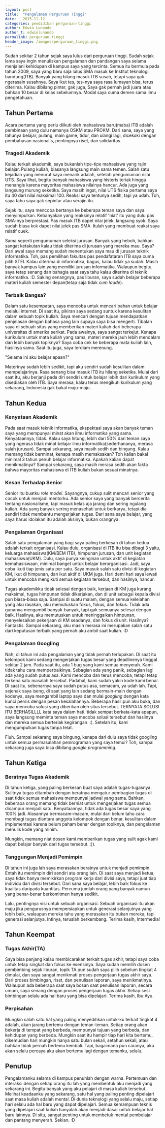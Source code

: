 ```yaml
---
layout: post
title:  "Pengalaman Perguruan Tinggi"
date:   2015-11-12
categories: pendidikan perguruan-tinggi
author: Edwin Lunando
author_t: edwinlunando
permalink: perguruan-tinggi
header_image: /images/perguruan_tinggi.png
---
```


Sudah sekitar 2 tahun sejak saya lulus dari perguruan tinggi. Sudah sejak lama saya ingin menuliskan pengalaman dan pandangan saya selama menjalani kehidupan di kampus saya yang tercinta. Semua itu bermula pada tahun 2009, saya yang baru saja lulus SMA masuk ke Institut teknologi bandung(ITB). Banyak yang bilang masuk ITB susah, tetapi saya gak ngerasain susahnya. Saya ikut tes, tes-nya saya rasa lumayan bisa, terus diterima. Kalau dibilang pinter, gak juga, Saya gak pernah jadi juara atau bahkan 10 besar di kelas sebelumnya. Modal saya cuma demen sama ilmu pengetahuan.

## Tahun Pertama

Acara pertama yang perlu diikuti oleh mahasiswa baru(maba) ITB adalah pembinaan yang dulu namanya OSKM atau PROKM. Dari sana, saya yang tahunya belajar, pulang, main game, tidur, dan ulangi lagi, dicekoki dengan pembahasan nasionalis, pentingnya riset, dan solidaritas.

### Tragedi Akademik

Kalau terkait akademik, saya bukanlah tipe-tipe mahasiswa yang rajin belajar. Pulang kuliah, biasanya langsung main sama temen. Salah satu kejadian yang menurut saya menarik adalah, setelah pengumuman nilai UTS. Saya lihat, begitu banyak mahasiswa yang histeris teriak hingga menangis karena mayoritas mahasiswa nilainya hancur. Ada juga yang langsung murung seketika. Saya masih ingat, nilai UTS fisika pertama saya itu 40 dari nilai maksimal 100. Reaksi saya tentunya sedih, tapi ya udah. Toh, saya tahu saya gak sepintar atau serajin itu.

Sejak itu, saya mencoba bertanya ke beberapa teman saya dan saya menyimpulkan. Kebanyakan yang reaksinya relatif 'niat' itu yang dulu pas SMA-nya berprestasi. Pas masuk ITB dapet nilai jelek, langsung syok. Saya sudah biasa kok dapet nilai jelek pas SMA. Itulah yang membuat reaksi saya relatif cuek.

Sama seperti pengumuman seleksi jurusan. Banyak yang heboh, bahkan sangat ketakutan kalau tidak diterima di jurusan yang mereka mau. Saya? Dari awal saya memang sudah menentukan saya mau di jurusan teknik informatika. Toh, pas pemilihan fakultas pas pendafataran ITB saya cuma pilih STEI. Kalau diterima di informatika, bagus, kalau tidak ya sudah. Masih banyak kampus lain yang memiliki jurusan informatika. Walaupun begitu, saya tetap senang dan bahagia saat saya tahu kalau diterima di teknik informatika. :D. Saking senangnya, pas liburan, saya sudah belajar beberapa materi kuliah semester depan(tetap saja tidak *cum laude*).

### Terbaik Bangsa?

Dalam satu kesempatan, saya mencoba untuk mencari bahan untuk belajar melalui internet. Di saat itu, pikiran saya sedang suntuk karena kesulitan dalam sebuah topik kuliah. Saya mencari dengan tujuan mendapatkan penjelasan dengan bahasa yang lain supaya saya bisa mengerti. Tibalah saya di sebuah situs yang memberikan materi kuliah dari beberapa universitas di amerika serikat. Pada awalnya, saya sangat terkejut. Kenapa kurikulum untuk mata kuliah yang sama, materi mereka jauh lebih mendalam dan lebih banyak topiknya? Saya coba cek ke beberapa mata kuliah lain, hasilnya sama. Saat itu juga, saya terdiam merenung.

"Selama ini aku belajar apaan?"

Materinya sudah lebih sedikit, tapi aku sendiri sudah kesulitan dalam mempelajarinya. Rasa senang bisa masuk ITB itu hilang seketika. Mulai dari saat itu, aku berjanji pada diri sendiri untuk belajar lebih dari kurikulum yang disediakan oleh ITB. Saya merasa, kalau terus mengikuti kurikulum yang sekarang, Indonesia gak bakal maju-maju.

## Tahun Kedua

### Kenyataan Akademik

Pada saat masuk teknik informatika, ekspektasi saya akan banyak teman saya yang mempunyai minat akan ilmu informatika yang sama. Kenyataannya, tidak. Kalau saya hitung, lebih dari 50% dari teman saya yang ngerasa tidak minat belajar ilmu informatika(sederhananya, merasa salah jurusan). Sampai sekarang, saya masih sedih dan bingung. Kalau memang tidak berminat, kenapa masih memaksakan? Toh kalian bakal minimal 3 tahun penuh belajar informatika. Apakah kalian dapat menikmatinya? Sampai sekarang, saya masih merasa sedih akan fakta bahwa mayoritas mahasiswa di ITB kuliah bukan sesuai minatnya.

### Kesan Terhadap Senior

Senior itu buatku *role model*. Sayangnya, cukup sulit mencari senior yang cocok untuk menjadi mentorku. Ada senior saya yang banyak bercerita tentang nasionalisme, tapi masuk kelas aja jarang dan sering ngulang kuliah. Ada yang banyak sering menasehati untuk berkarya, tetapi dia sendiri tidak membantu mengerjakan tugas. Dari sana saya belajar, yang saya harus idolakan itu adalah aksinya, bukan orangnya.

### Pengalaman Organisasi

Salah satu pengalaman yang bagi saya paling berkesan di tahun kedua adalah terkait organisasi. Kalau dulu, organisasi di ITB itu bisa dibagi 3 yaitu, keluarga mahasiswa(KM/BEM ITB), himpunan jurusan, dan unit kegiatan mahasiswa(UKM). Dulu, saya punya keinginan untuk aktif di kegiatan kemahasiswaan, minimal banget untuk belajar berorganisasi. Jadi, saya coba ikuti tiap jenis satu per satu. Saya masuk salah satu divisi di kegiatan KM, ikut di himpunan, dan ikut aktif di UKM juga. Hari demi hari saya lewati untuk mencoba mengikuti semua kegiatan tersebut, dan hasilnya, hancur.

Tugas akademikku tidak selesai dengan baik, kerjaan di KM juga kurang maksimal, tugas himpunan tidak dikerjakan, dan di unit sebagai kepala divisi pun biasa-biasa saja. Sampai di suatu malam, dengan semua kelelahan yang aku rasakan, aku memutuskan fokus, fokus, dan fokus. Tidak ada gunanya mengambil banyak-banyak, tapi gak semuanya selesai dengan baik. Hasilnya, aku memutuskan untuk meninggalkan himpunan, menyelesaikan pekerjaan di KM seadanya, dan fokus di unit. Hasilnya? Fantastis. Sampai sekarang, aku masih merasa ini merupakan salah satu dari keputusan terbaik yang pernah aku ambil saat kuliah. :D

### Pengalaman Googling

Nah, di tahun ini ada pengalaman yang tidak pernah terlupakan. Di saat itu kelompok kami sedang mengerjakan tugas besar yang deadlinenya tinggal sekitar 2 jam. Pada saat itu, ada 1 bug yang kami semua menyerah. Kami tidak tahu cara memperbaikinya. Sebagian ada yang panik, sebagian lagi ada yang sudah putus asa. Kami mencoba dan terus mencoba, tetapi tetap terkena satu masalah tersebut. Padahal, kami sudah yakin kode kami benar. Di saat itu, sebenarnya saya sudah putus asa, semacam, ya udah lah. Tapi, sejenak saya iseng, di saat yang lain sedang bermain-main dengan kodenya, saya mengambil laptop saya dan mulai *googling* dengan kata kunci persis dengan pesan kesalahannya. Beberapa hasil pun aku buka, dan saya mencoba solusi yang diberikan oleh situs tersebut. TERNYATA SOLUSI ITU BERHASILLLL kata saya dalam hati. tidak sempat berkata-kata apapun, saya langsung meminta teman saya mecoba solusi tersebut dan hasilnya dan mereka semua berteriak kegirangan. :). Setelah itu, kami mengumpulkan tugas tanpa telat.

Fiuh. Sampai sekarang saya bingung, kenapa dari dulu saya tidak googling untuk semua permasalahan pemrograman yang saya temui? Toh, sampai sekarang juga saya bisa dibilang *google programming*.

## Tahun Ketiga

### Beratnya Tugas Akademik

Di tahun ketiga, yang paling berkesan buat saya adalah tugas-tugasnya. Sulitnya tugas ditambah dengan beratnya mengatur pembagian tugas di saat tidak semua mahasiswa mempunyai jadwal yang sama. Bahkan, beberapa orang memang tidak berniat untuk mengerjakan tugas semua dicampur menjadi satu. Kenyataannya, tidak ada tugas besar saya yang 100% jadi. Alasannya bermacam-macam, mulai dari belum tahu cara membagi tugas diantara anggota kelompok dengan benar, kesulitan dalam implementasi karena belum paham benar dengan topiknya, dan pengelaman menulis kode yang minim.

Mungkin, memang niat dosen kami memberikan tugas yang sulit agak kami dapat belajar banyak dari tugas tersebut. :)).

### Tanggungan Menjadi Pemimpin

Di tahun ini juga lah saya merasakan beratnya untuk menjadi pemimpin. Entah itu memimpin diri sendiri atu orang lain. Di saat saya menjadi ketua, saya tidak hanya memikirkan program kerja dari divisi saya, tetapi juat tiap individu dari divisi tersebut. Dari sana saya belajar, lebih baik fokus ke kualitas daripada kuantitas. Percuma jumlah orang yang banyak namun yang benar-benar berkomitmen hanya sedikit.

Lalu, pentingnya visi untuk sebuah organisasi. Sebuah organisasi itu akan maju jika pengurusnya mempersiapkan untuk generasi selanjutnya yang lebih baik, walaupun mereka tahu yang merasakan itu bukan mereka, tapi generasi selanjutya. Intinya, teruslah berkembang. Terima kasih, Intermedia!

## Tahun Keempat

### Tugas Akhir(TA)

Saya bisa panjang kalau membicarakan terkait tugas akhir, tetapi saya coba untuk tetap singkat dan fokus ke esensinya. Saya sudah memilih dosen pembimbing sejak liburan, topik TA pun sudah saya pilih sebelum tingkat 4 dimulai, dan saya sangat menikmati proses pengerjaan tugas akhir saya. Dari proses bimbingan, riset, dan penulisan laporan, saya menikmatinya. Walaupun ada beberapa saat saya bosan saat penulisan laporan, secara umum, saya senang dengan proses pengerjaan tugas akhir. Setiap sesi bimbingan selalu ada hal baru yang bisa dipelajari. Terima kasih, Ibu Ayu.

### Perpisahan

Mungkin salah satu hal yang paling menyedihkan untuk-ku terkait tingkat 4 adalah, akan jarang bertemu dengan teman-teman. Setiap orang akan bekerja di tempat yang berbeda, mempunyai tujuan yang berbeda, dan kehidupan yang berbeda. Mungkin saat itu hampir tiap hari kita bertemu, dikemudian hari mungkin hanya satu bulan sekali, setahun sekali, atau bahkan tidak pernah bertemu kembali. Tapi, bagaimana pun caranya, aku akan selalu percaya aku akan bertemu lagi dengan temanku, selalu.

## Penutup

Pengalamanku selama di kampus penuhlah dengan warna. Pertemuan dan interaksi dengan setiap orang itu lah yang membentuk aku menjadi yang sekarang ini. Begitu banyak yang aku pelajari di masa kuliah tersebut. Melihat keadaanku yang sekarang, satu hal yang paling penting dipelajari saat masa kuliah adalah mental. Di dunia teknologi yang selalu maju, setiap hari selalu ada hal baru yang dapat dipelajari. Semua kemampuan teknis yang dipelajari saat kuliah hanyalah akan menjadi dasar untuk belajar hal baru lainnya.  Di situ, sangat penting untuk membetuk mental pembelajar dan pantang menyerah. Sekian. :D

